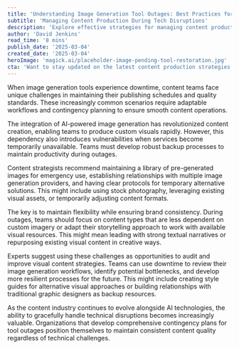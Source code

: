 ```yaml
---
title: 'Understanding Image Generation Tool Outages: Best Practices for Content Teams'
subtitle: 'Managing Content Production During Tech Disruptions'
description: 'Explore effective strategies for managing content production during image generation tool outages, including backup processes, alternative visual approaches, and workflow adaptations to maintain publishing continuity.'
author: 'David Jenkins'
read_time: '8 mins'
publish_date: '2025-03-04'
created_date: '2025-03-04'
heroImage: 'magick.ai/placeholder-image-pending-tool-restoration.jpg'
cta: 'Want to stay updated on the latest content production strategies and tech solutions? Follow us on LinkedIn for expert insights and industry updates that keep your content flowing smoothly, even when facing technical challenges.'
---
```


When image generation tools experience downtime, content teams face unique challenges in maintaining their publishing schedules and quality standards. These increasingly common scenarios require adaptable workflows and contingency planning to ensure smooth content operations.

The integration of AI-powered image generation has revolutionized content creation, enabling teams to produce custom visuals rapidly. However, this dependency also introduces vulnerabilities when services become temporarily unavailable. Teams must develop robust backup processes to maintain productivity during outages.

Content strategists recommend maintaining a library of pre-generated images for emergency use, establishing relationships with multiple image generation providers, and having clear protocols for temporary alternative solutions. This might include using stock photography, leveraging existing visual assets, or temporarily adjusting content formats.

The key is to maintain flexibility while ensuring brand consistency. During outages, teams should focus on content types that are less dependent on custom imagery or adapt their storytelling approach to work with available visual resources. This might mean leading with strong textual narratives or repurposing existing visual content in creative ways.

Experts suggest using these challenges as opportunities to audit and improve visual content strategies. Teams can use downtime to review their image generation workflows, identify potential bottlenecks, and develop more resilient processes for the future. This might include creating style guides for alternative visual approaches or building relationships with traditional graphic designers as backup resources.

As the content industry continues to evolve alongside AI technologies, the ability to gracefully handle technical disruptions becomes increasingly valuable. Organizations that develop comprehensive contingency plans for tool outages position themselves to maintain consistent content quality regardless of technical challenges.